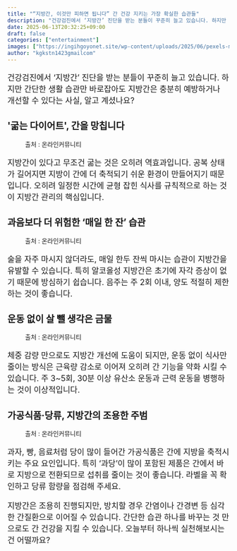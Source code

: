 ```yaml
---
title: "“지방간, 이것만 피하면 됩니다” 간 건강 지키는 가장 확실한 습관들"
description: "건강검진에서 ‘지방간’ 진단을 받는 분들이 꾸준히 늘고 있습니다. 하지만 간단한 생활 습관만 바로잡아도 지방간은 충분히 예방하거나 개선할 수 있다는 사실, 알고 계셨나요?"
date: 2025-06-13T20:32:25+09:00
draft: false
categories: ["entertainment"]
images: ["https://ingihgoyonet.site/wp-content/uploads/2025/06/pexels-markusspiske-95212-1024x683.jpg", "https://ingihgoyonet.site/wp-content/uploads/2025/06/pexels-cottonbro-6288746-683x1024.jpg", "https://ingihgoyonet.site/wp-content/uploads/2025/06/pexels-pavel-danilyuk-6339341-1024x684.jpg", "https://ingihgoyonet.site/wp-content/uploads/2025/06/pexels-juliachar-32479113-1024x684.jpg"]
author: "kgkstn1423gmailcom"
---
```


<p style="font-size:18px">건강검진에서 ‘지방간’ 진단을 받는 분들이 꾸준히 늘고 있습니다. 하지만 간단한 생활 습관만 바로잡아도 지방간은 충분히 예방하거나 개선할 수 있다는 사실, 알고 계셨나요?</p> <h2 ><strong>'굶는 다이어트', 간을 망칩니다</strong></h2> <figure ><img src="https://ingihgoyonet.site/wp-content/uploads/2025/06/pexels-markusspiske-95212-1024x683.jpg" alt="" style="aspect-ratio:16/9;object-fit:cover"/><figcaption >출처 : 온라인커뮤니티</figcaption></figure> <p style="font-size:18px">지방간이 있다고 무조건 굶는 것은 오히려 역효과입니다. 공복 상태가 길어지면 지방이 간에 더 축적되기 쉬운 환경이 만들어지기 때문입니다. 오히려 일정한 시간에 균형 잡힌 식사를 규칙적으로 하는 것이 지방간 관리의 핵심입니다.</p> <h2 >과음보다 더 위험한 ‘매일 한 잔’ 습관</h2> <figure ><img src="https://ingihgoyonet.site/wp-content/uploads/2025/06/pexels-cottonbro-6288746-683x1024.jpg" alt="" style="aspect-ratio:16/9;object-fit:cover"/><figcaption >출처 : 온라인커뮤니티</figcaption></figure> <p style="font-size:18px">술을 자주 마시지 않더라도, 매일 한두 잔씩 마시는 습관이 지방간을 유발할 수 있습니다. 특히 알코올성 지방간은 초기에 자각 증상이 없기 때문에 방심하기 쉽습니다. 음주는 주 2회 이내, 양도 적절히 제한하는 것이 좋습니다.</p> <h2 >운동 없이 살 뺄 생각은 금물</h2> <figure ><img src="https://ingihgoyonet.site/wp-content/uploads/2025/06/pexels-pavel-danilyuk-6339341-1024x684.jpg" alt="" style="aspect-ratio:16/9;object-fit:cover"/><figcaption >출처 : 온라인커뮤니티</figcaption></figure> <p style="font-size:18px">체중 감량 만으로도 지방간 개선에 도움이 되지만, 운동 없이 식사만 줄이는 방식은 근육량 감소로 이어져 오히려 간 기능을 약화 시킬 수 있습니다. 주 3~5회, 30분 이상 유산소 운동과 근력 운동을 병행하는 것이 이상적입니다.</p> <h2 >가공식품·당류, 지방간의 조용한 주범</h2> <figure ><img src="https://ingihgoyonet.site/wp-content/uploads/2025/06/pexels-juliachar-32479113-1024x684.jpg" alt="" style="aspect-ratio:16/9;object-fit:cover"/><figcaption >출처 : 온라인커뮤니티</figcaption></figure> <p style="font-size:18px">과자, 빵, 음료처럼 당이 많이 들어간 가공식품은 간에 지방을 축적시키는 주요 요인입니다. 특히 ‘과당’이 많이 포함된 제품은 간에서 바로 지방으로 전환되므로 섭취를 줄이는 것이 좋습니다. 라벨을 꼭 확인하고 당류 함량을 점검해 주세요.</p> <p style="font-size:18px">지방간은 조용히 진행되지만, 방치할 경우 간염이나 간경변 등 심각한 간질환으로 이어질 수 있습니다. 간단한 습관 하나를 바꾸는 것 만으로도 간 건강을 지킬 수 있습니다. 오늘부터 하나씩 실천해보시는 건 어떨까요?</p>